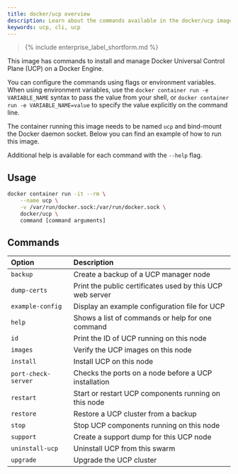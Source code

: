 ```yaml
---
title: docker/ucp overview
description: Learn about the commands available in the docker/ucp image.
keywords: ucp, cli, ucp
---
```


>{% include enterprise_label_shortform.md %}

This image has commands to install and manage
Docker Universal Control Plane (UCP) on a Docker Engine.

You can configure the commands using flags or environment variables. When using
environment variables, use the `docker container run -e VARIABLE_NAME` syntax to pass the
value from your shell, or `docker container run -e VARIABLE_NAME=value` to specify the
value explicitly on the command line.

The container running this image needs to be named `ucp` and bind-mount the
Docker daemon socket. Below you can find an example of how to run this image.

Additional help is available for each command with the `--help` flag.

## Usage

```bash
docker container run -it --rm \
    --name ucp \
    -v /var/run/docker.sock:/var/run/docker.sock \
    docker/ucp \
    command [command arguments]
```

## Commands

| Option              | Description                                               |
|:--------------------|:----------------------------------------------------------|
| `backup`            | Create a backup of a UCP manager node                     |
| `dump-certs`        | Print the public certificates used by this UCP web server |
| `example-config`    | Display an example configuration file for UCP             |
| `help`              | Shows a list of commands or help for one command          |
| `id`                | Print the ID of UCP running on this node                  |
| `images`            | Verify the UCP images on this node                        |
| `install`           | Install UCP on this node                                  |
| `port-check-server` | Checks the ports on a node before a UCP installation      |
| `restart`           | Start or restart UCP components running on this node      |
| `restore`           | Restore a UCP cluster from a backup                       |
| `stop`              | Stop UCP components running on this node                  |
| `support`           | Create a support dump for this UCP node                   |
| `uninstall-ucp`     | Uninstall UCP from this swarm                             |
| `upgrade`           | Upgrade the UCP cluster                                   |
